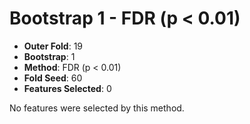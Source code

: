 # Bootstrap 1 - FDR (p < 0.01)

- **Outer Fold**: 19
- **Bootstrap**: 1
- **Method**: FDR (p < 0.01)
- **Fold Seed**: 60
- **Features Selected**: 0

No features were selected by this method.
